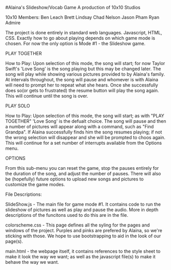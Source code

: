 #Alaina's Slideshow/Vocab Game
A production of 10x10 Studios

10x10 Members:
Ben Leach
Brett Lindsay
Chad Nelson
Jason Pham
Ryan Admire

The project is done entirely in standard web languages. Javascript, HTML, CSS.
Exactly how to go about playing depends on which game mode is chosen. For now the only option is Mode #1 - the Slideshow game.

PLAY TOGETHER

How to Play: 
Upon selection of this mode, the song will start; for now Taylor Swift's 'Love Song' is the song playing but this may be changed later. The song will play while showing various pictures provided to by Alaina's family. At intervals throughout, the song will pause and whomever is with Alaina will need to prompt her to repeat what she hears. Once she successfully does so(or gets to frustrated) the resume button will play the song again. This will continue until the song is over.

PLAY SOLO

How to Play:
Upon selection of this mode, the song will start; as with "PLAY TOGETHER" 'Love Song' is the defualt choice. The song will pause and then a number of pictures will appear along with a command, such as "Find Grandpa". If Alaina successfully finds him the song resumes playing; if not the wrong selection will disappear and she will be prompted to choos again. This will continue for a set number of interrupts available from the Options menu.

OPTIONS

From this sub-menu you can reset the game, stop the pauses entirely for the duration of the song, and adjust the number of pauses. There will also be (hopefully) future options to upload new songs and pictures to customize the game modes.

File Descriptions:

SlideShow.js - The main file for game mode #1. It contains code to run the slideshow of pictures as well as play and pause the audio. More in depth descriptions of the funcitons used to do this are in the file.

colorscheme.css - This page defines all the syling for the pages and windows of the project. Purples and pinks are prefered by Alaina, so we're sticking with those.  We hope to use bootstrapping to aid in the look of our page(s).

main.html - the webpage itself, it contains references to the style sheet to make it look the way we want; as well as the javascript file(s) to make it behave the way we want.



